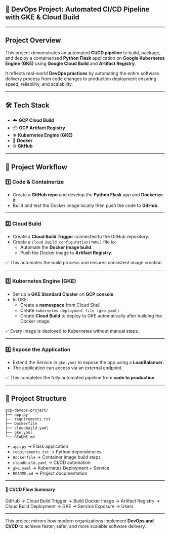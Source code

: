 ## 🚀 DevOps Project: Automated CI/CD Pipeline with GKE & Cloud Build

---

## Project Overview

This project demonstrates an automated **CI/CD pipeline** to build, package, and deploy a containerized **Python Flask** application on **Google Kubernetes Engine (GKE)** using **Google Cloud Build** and **Artifact Registry**.

It reflects real-world **DevOps practices** by automating the entire software delivery process from code changes to production deployment ensuring speed, reliability, and scalability.

---

## 🛠 Tech Stack

- ☁️ **GCP Cloud Build**
- 📦 **GCP Artifact Registry**
- ☸️ **Kubernetes Engine (GKE)**
- 🐳 **Docker**
- 🌐 **GitHub**

---

## 🔗 Project Workflow

### 1️⃣ Code & Containerize
- Create a **GitHub repo** and develop the **Python Flask** app and **Dockerize** it.
- Build and test the Docker image locally then push the code to **GitHub**.

---

### 2️⃣ Cloud Build 
- Create a **Cloud Build Trigger** connected to the GitHub repository.
- Create a `Cloud Build configuration(YAML)` file to:
  - Automate the **Docker image build**.
  - Push the Docker image to **Artifact Registry**.

✅ This automates the build process and ensures consistent image creation.

---

### 3️⃣ Kubernetes Engine (GKE)
- Set up a **GKE Standard Cluster** on **GCP console**.
- In GKE:
  - Create a **namespace** from Cloud Shell
  - Create `kubernetes deployment file (gke.yaml)`.
  - Create **Cloud Build** to deploy to GKE automatically after building the Docker image.

✅ Every image is deployed to Kubernetes without manual steps.

---

### 4️⃣ Expose the Application
- Extend the Service in `gke.yaml` to expose the app using a **LoadBalancer**.
- The application can access via an external endpoint.

✅ This completes the fully automated pipeline from **code to production**.

---

## 🔗 Project Structure
```
gcp-devops-project/
├── app.py
├── requirements.txt
├── Dockerfile
├── cloudbuild.yaml
├── gke.yaml
└── README.md
```
- `app.py` → Flask application  
- `requirements.txt` → Python dependencies  
- `Dockerfile` → Container image build steps  
- `cloudbuild.yaml` → CI/CD automation  
- `gke.yaml` → Kubernetes Deployment + Service  
- `README.md` → Project documentation

---

#### 🔄 CI/CD Flow Summary

GitHub → Cloud Build Trigger → Build Docker Image → Artifact Registry → Cloud Build Deployment → GKE → Service Exposure → Users

---
This project mirrors how modern organizations implement **DevOps and CI/CD** to achieve faster, safer, and more scalable software delivery.
